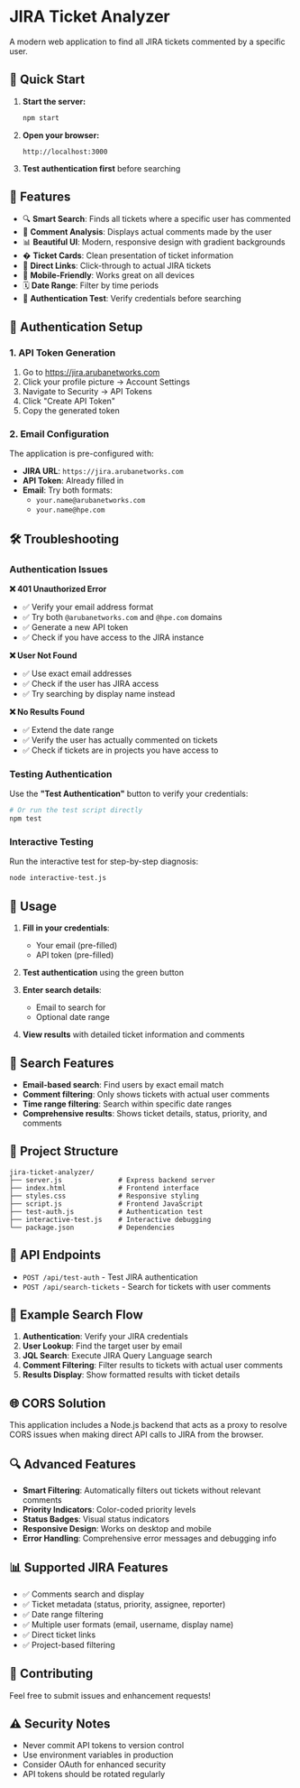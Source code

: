 # JIRA Ticket Analyzer

A modern web application to find all JIRA tickets commented by a specific user.

## 🚀 Quick Start

1. **Start the server:**
   ```bash
   npm start
   ```

2. **Open your browser:**
   ```
   http://localhost:3000
   ```

3. **Test authentication first** before searching

## 🔧 Features

- 🔍 **Smart Search**: Finds all tickets where a specific user has commented
- 💬 **Comment Analysis**: Displays actual comments made by the user
- 📊 **Beautiful UI**: Modern, responsive design with gradient backgrounds
- � **Ticket Cards**: Clean presentation of ticket information
- 🔗 **Direct Links**: Click-through to actual JIRA tickets
- 📱 **Mobile-Friendly**: Works great on all devices
- 🗓️ **Date Range**: Filter by time periods
- 🔐 **Authentication Test**: Verify credentials before searching

## 🔐 Authentication Setup

### 1. API Token Generation
1. Go to https://jira.arubanetworks.com
2. Click your profile picture → Account Settings
3. Navigate to Security → API Tokens
4. Click "Create API Token"
5. Copy the generated token

### 2. Email Configuration
The application is pre-configured with:
- **JIRA URL**: `https://jira.arubanetworks.com`
- **API Token**: Already filled in
- **Email**: Try both formats:
  - `your.name@arubanetworks.com`
  - `your.name@hpe.com`

## 🛠️ Troubleshooting

### Authentication Issues

**❌ 401 Unauthorized Error**
- ✅ Verify your email address format
- ✅ Try both `@arubanetworks.com` and `@hpe.com` domains
- ✅ Generate a new API token
- ✅ Check if you have access to the JIRA instance

**❌ User Not Found**
- ✅ Use exact email addresses
- ✅ Check if the user has JIRA access
- ✅ Try searching by display name instead

**❌ No Results Found**
- ✅ Extend the date range
- ✅ Verify the user has actually commented on tickets
- ✅ Check if tickets are in projects you have access to

### Testing Authentication

Use the **"Test Authentication"** button to verify your credentials:
```bash
# Or run the test script directly
npm test
```

### Interactive Testing

Run the interactive test for step-by-step diagnosis:
```bash
node interactive-test.js
```

## 📱 Usage

1. **Fill in your credentials**:
   - Your email (pre-filled)
   - API token (pre-filled)

2. **Test authentication** using the green button

3. **Enter search details**:
   - Email to search for
   - Optional date range

4. **View results** with detailed ticket information and comments

## 🎯 Search Features

- **Email-based search**: Find users by exact email match
- **Comment filtering**: Only shows tickets with actual user comments
- **Time range filtering**: Search within specific date ranges
- **Comprehensive results**: Shows ticket details, status, priority, and comments

## 📂 Project Structure

```
jira-ticket-analyzer/
├── server.js              # Express backend server
├── index.html             # Frontend interface
├── styles.css             # Responsive styling
├── script.js              # Frontend JavaScript
├── test-auth.js           # Authentication test
├── interactive-test.js    # Interactive debugging
└── package.json           # Dependencies
```

## 🔧 API Endpoints

- `POST /api/test-auth` - Test JIRA authentication
- `POST /api/search-tickets` - Search for tickets with user comments

## 📝 Example Search Flow

1. **Authentication**: Verify your JIRA credentials
2. **User Lookup**: Find the target user by email
3. **JQL Search**: Execute JIRA Query Language search
4. **Comment Filtering**: Filter results to tickets with actual user comments
5. **Results Display**: Show formatted results with ticket details

## 🌐 CORS Solution

This application includes a Node.js backend that acts as a proxy to resolve CORS issues when making direct API calls to JIRA from the browser.

## 🔍 Advanced Features

- **Smart Filtering**: Automatically filters out tickets without relevant comments
- **Priority Indicators**: Color-coded priority levels
- **Status Badges**: Visual status indicators
- **Responsive Design**: Works on desktop and mobile
- **Error Handling**: Comprehensive error messages and debugging info

## 📊 Supported JIRA Features

- ✅ Comments search and display
- ✅ Ticket metadata (status, priority, assignee, reporter)
- ✅ Date range filtering
- ✅ Multiple user formats (email, username, display name)
- ✅ Direct ticket links
- ✅ Project-based filtering

## 🤝 Contributing

Feel free to submit issues and enhancement requests!

## ⚠️ Security Notes

- Never commit API tokens to version control
- Use environment variables in production
- Consider OAuth for enhanced security
- API tokens should be rotated regularly
